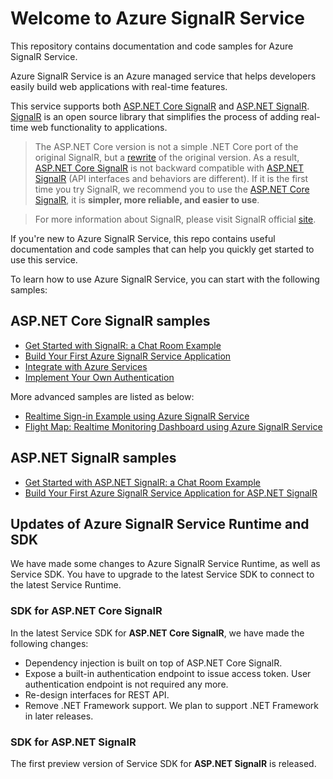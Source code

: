 # Welcome to Azure SignalR Service

This repository contains documentation and code samples for Azure SignalR Service.

Azure SignalR Service is an Azure managed service that helps developers easily build web applications with real-time features.

This service supports both [ASP.NET Core SignalR](https://github.com/aspnet/SignalR) and [ASP.NET SignalR](https://github.com/SignalR/SignalR). [SignalR](https://github.com/aspnet/SignalR) is an open source library that simplifies the process of adding real-time web functionality to applications. 

> The ASP.NET Core version is not a simple .NET Core port of the original SignalR, but a [rewrite](https://blogs.msdn.microsoft.com/webdev/2017/09/14/announcing-signalr-for-asp-net-core-2-0/) of the original version. As a result, [ASP.NET Core SignalR](https://github.com/aspnet/SignalR) is not backward compatible with [ASP.NET SignalR](https://github.com/SignalR/SignalR) (API interfaces and behaviors are different). If it is the first time you try SignalR, we recommend you to use the [ASP.NET Core SignalR](https://github.com/aspnet/SignalR), it is **simpler, more reliable, and easier to use**.

> For more information about SignalR, please visit SignalR official [site](https://www.asp.net/signalr).

If you're new to Azure SignalR Service, this repo contains useful documentation and code samples that can help you quickly get started to use this service.

To learn how to use Azure SignalR Service, you can start with the following samples:

## ASP.NET Core SignalR samples

* [Get Started with SignalR: a Chat Room Example](samples/ChatRoomLocal)
* [Build Your First Azure SignalR Service Application](samples/ChatRoom)
* [Integrate with Azure Services](docs/azure-integration.md)
* [Implement Your Own Authentication](samples/GitHubChat)

More advanced samples are listed as below:

* [Realtime Sign-in Example using Azure SignalR Service](samples/RealtimeSignIn)
* [Flight Map: Realtime Monitoring Dashboard using Azure SignalR Service](samples/FlightMap)

## ASP.NET SignalR samples

* [Get Started with ASP.NET SignalR: a Chat Room Example](aspnet-samples/ChatRoomLocal)
* [Build Your First Azure SignalR Service Application for ASP.NET SignalR](aspnet-samples/ChatRoom)

## Updates of Azure SignalR Service Runtime and SDK

We have made some changes to Azure SignalR Service Runtime, as well as Service SDK. You have to upgrade to the latest Service SDK to connect to the latest Service Runtime.

### SDK for ASP.NET Core SignalR
In the latest Service SDK for **ASP.NET Core SignalR**, we have made the following changes:

- Dependency injection is built on top of ASP.NET Core SignalR.
- Expose a built-in authentication endpoint to issue access token. User authentication endpoint is not required any more.
- Re-design interfaces for REST API.
- Remove .NET Framework support. We plan to support .NET Framework in later releases.

### SDK for ASP.NET SignalR
The first preview version of Service SDK for **ASP.NET SignalR** is released.